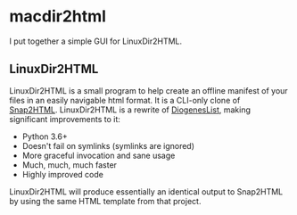 # macdir2html

I put together a simple GUI for LinuxDir2HTML.

## LinuxDir2HTML
LinuxDir2HTML is a small program to help create an offline manifest of your files in an easily navigable html format. It is a CLI-only clone of [Snap2HTML](https://www.rlvision.com/snap2html/). LinuxDir2HTML is a rewrite of [DiogenesList](https://github.com/ZapperDJ/DiogenesList), making significant improvements to it:

- Python 3.6+
- Doesn't fail on symlinks (symlinks are ignored)
- More graceful invocation and sane usage
- Much, much, much faster
- Highly improved code

LinuxDir2HTML will produce essentially an identical output to Snap2HTML by using the same HTML template from that project.

